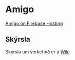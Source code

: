 # Amigo

[Amigo on Firebase Hosting](http://amigo-c73c8.firebaseapp.com)

## Skýrsla

Skýrsla um verkefnið er á [Wiki](https://github.com/omegindino/amigo/wiki/Skýrsla)
